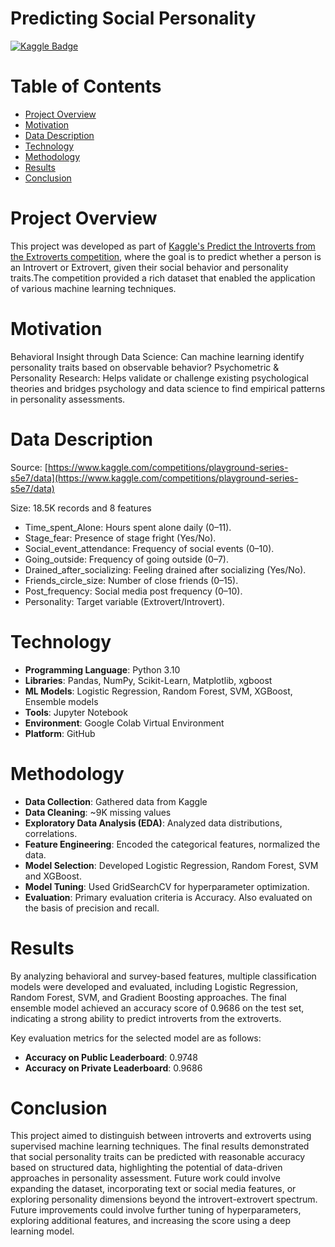 # Predicting Social Personality
[![Kaggle Badge](https://img.shields.io/badge/Kaggle-Predicting_Social_Personality-brightgreen)](https://www.kaggle.com/competitions/playground-series-s5e7/overview)

# Table of Contents
* [Project Overview](#project-overview)
* [Motivation](#motivation)
* [Data Description](#data-description)
* [Technology](#technology)
* [Methodology](#methodology)
* [Results](#results)
* [Conclusion](#conclusion)


# Project Overview
This project was developed as part of [Kaggle's Predict the Introverts from the Extroverts competition](https://www.kaggle.com/competitions/playground-series-s5e7/overview), where the goal is to predict whether a person is an Introvert or Extrovert, given their social behavior and personality traits.The competition provided a rich dataset that enabled the application of various machine learning techniques. 

# Motivation
Behavioral Insight through Data Science: Can machine learning identify personality traits based on observable behavior?
Psychometric & Personality Research: Helps validate or challenge existing psychological theories and bridges psychology and data science to find empirical patterns in personality assessments.

# Data Description
Source: [https://www.kaggle.com/competitions/playground-series-s5e7/data](https://www.kaggle.com/competitions/playground-series-s5e7/data)

Size: 18.5K records and 8 features

* Time_spent_Alone: Hours spent alone daily (0–11).
* Stage_fear: Presence of stage fright (Yes/No).
* Social_event_attendance: Frequency of social events (0–10).
* Going_outside: Frequency of going outside (0–7).
* Drained_after_socializing: Feeling drained after socializing (Yes/No).
* Friends_circle_size: Number of close friends (0–15).
* Post_frequency: Social media post frequency (0–10).
* Personality: Target variable (Extrovert/Introvert).

# Technology
* **Programming Language**: Python 3.10
* **Libraries**: Pandas, NumPy, Scikit-Learn, Matplotlib, xgboost
* **ML Models**: Logistic Regression, Random Forest, SVM, XGBoost, Ensemble models
* **Tools**: Jupyter Notebook
* **Environment**: Google Colab Virtual Environment 
* **Platform**: GitHub

# Methodology
* **Data Collection**: Gathered data from Kaggle 
* **Data Cleaning**: ~9K missing values
* **Exploratory Data Analysis (EDA)**: Analyzed data distributions, correlations.
* **Feature Engineering**: Encoded the categorical features, normalized the data.
* **Model Selection**: Developed Logistic Regression, Random Forest, SVM and XGBoost.
* **Model Tuning**: Used GridSearchCV for hyperparameter optimization.
* **Evaluation**: Primary evaluation criteria is Accuracy. Also evaluated on the basis of precision and recall.

# Results
By analyzing behavioral and survey-based features, multiple classification models were developed and evaluated, including Logistic Regression, Random Forest, SVM, and Gradient Boosting approaches. The final ensemble model achieved an accuracy score of 0.9686 on the test set, indicating a strong ability to predict introverts from the extroverts. 

Key evaluation metrics for the selected model are as follows:
* **Accuracy on Public Leaderboard**: 0.9748
* **Accuracy on Private Leaderboard**: 0.9686

# Conclusion
This project aimed to distinguish between introverts and extroverts using supervised machine learning techniques. 
The final results demonstrated that social personality traits can be predicted with reasonable accuracy based on structured data, highlighting the potential of data-driven approaches in personality assessment. 
Future work could involve expanding the dataset, incorporating text or social media features, or exploring personality dimensions beyond the introvert-extrovert spectrum. 
Future improvements could involve further tuning of hyperparameters, exploring additional features, and increasing the score using a deep learning model.


